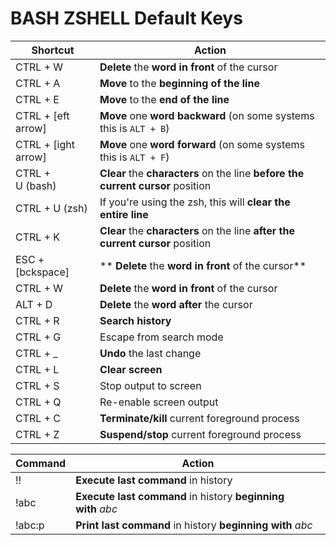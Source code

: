 # BASH ZSHELL Default Keys


| Shortcut               | Action                                                                          |
| ---------------------- | ------------------------------------------------------------------------------- |
| CTRL + W            	 | **Delete** the **word in front** of the cursor                                  |
| CTRL + A           	 | **Move** to the **beginning of the line**                                       |
| CTRL + E             	 | **Move** to the **end of the line**                                             |
| CTRL + [eft arrow]  	 | **Move** one **word backward** (on some systems this is `ALT + B`)              |
| CTRL + [ight arrow] 	 | **Move** one **word forward** (on some systems this is `ALT + F`)               |
| CTRL + U (bash)      	 | **Clear** the **characters** on the line **before the current cursor** position |
| CTRL + U (zsh)       	 | If you're using the zsh, this will **clear the entire line**                    |
| CTRL + K             	 | **Clear** the **characters** on the line **after the current cursor** position  |
| ESC + [bckspace]    	 | ** **Delete** the **word in front** of the cursor**                             |
| CTRL + W               | **Delete** the **word in front** of the cursor                                  |
| ALT + D             	 | **Delete** the **word after** the cursor                                        |
| CTRL + R             	 | **Search history**                                                              |
| CTRL + G             	 | Escape from search mode                                                         |
| CTRL + _             	 | **Undo** the last change                                                        |
| CTRL + L             	 | **Clear screen**                                                                |
| CTRL + S             	 | Stop output to screen                                                           |
| CTRL + Q             	 | Re-enable screen output                                                         |
| CTRL + C             	 | **Terminate/kill** current foreground process                                   |
| CTRL + Z             	 | **Suspend/stop** current foreground process                                     |

| Command  | Action                                                       |
| -------- | ------------------------------------------------------------ |
| !!       | **Execute last command** in history                          |
| !abc     | **Execute last command** in history **beginning with** *abc* |
| !abc:p   | **Print last command** in history **beginning with** *abc*   |

